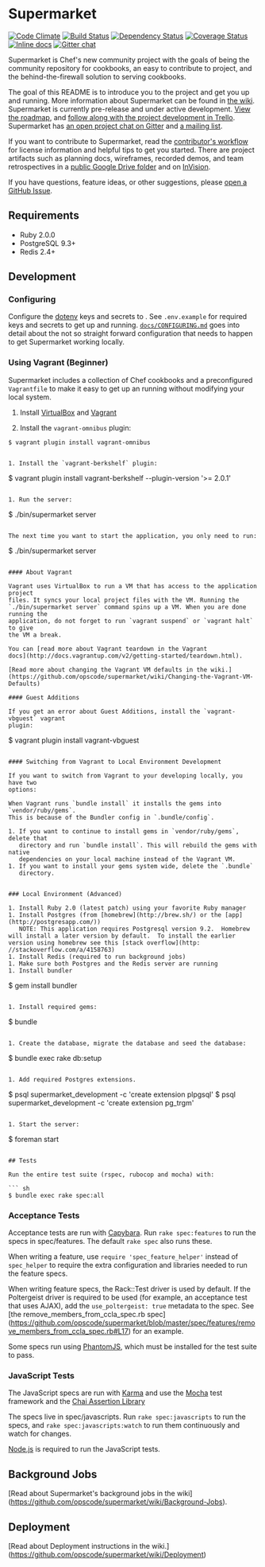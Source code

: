# Supermarket

[![Code Climate](https://codeclimate.com/github/opscode/supermarket.png)](https://codeclimate.com/github/opscode/supermarket) [![Build Status](https://travis-ci.org/opscode/supermarket.png?branch=master)](https://travis-ci.org/opscode/supermarket) [![Dependency Status](https://gemnasium.com/opscode/supermarket.png)](https://gemnasium.com/opscode/supermarket) [![Coverage Status](https://coveralls.io/repos/opscode/supermarket/badge.png?branch=master)](https://coveralls.io/r/opscode/supermarket?branch=master) [![Inline docs](http://inch-ci.org/github/opscode/supermarket.png)](http://inch-ci.org/github/opscode/supermarket) [![Gitter chat](https://badges.gitter.im/opscode/supermarket.png)](https://gitter.im/opscode/supermarket)

Supermarket is Chef's new community project with the goals of being the
community repository for cookbooks, an easy to contribute to project, and
the behind-the-firewall solution to serving cookbooks.

The goal of this README is to introduce you to the project and get you up and
running. More information about Supermarket can be found in [the
wiki](https://github.com/opscode/supermarket/wiki). Supermarket is currently
pre-release and under active development. [View the
roadmap](https://github.com/opscode/supermarket/wiki/Roadmap), and
[follow along with the project development in
Trello](https://trello.com/b/IGLbkBWL/supermarket). Supermarket has
[an open project chat on Gitter](https://gitter.im/opscode/supermarket)
and [a mailing list](https://groups.google.com/forum/#!forum/chef-supermarket).

If you want to contribute to Supermarket, read the [contributor's
workflow](https://github.com/opscode/supermarket/blob/master/CONTRIBUTING.md)
for license information and helpful tips to get you started. There are project artifacts such as planning docs, wireframes, recorded
demos, and team retrospectives in a [public Google Drive
folder](https://drive.google.com/a/gofullstack.com/#folders/0B6WV7Qy0ZCUfbFFPNG9CejExUW8)
and on [InVision](https://projects.invisionapp.com/share/VMOMTJ36#/screens).

If you have questions, feature ideas, or other suggestions, please [open a
GitHub Issue](https://github.com/opscode/supermarket/issues/new).

## Requirements

- Ruby 2.0.0
- PostgreSQL 9.3+
- Redis 2.4+

## Development

### Configuring

Configure the [dotenv](https://github.com/bkeepers/dotenv) keys and secrets to .
See `.env.example` for required keys and secrets to get up and running.
[`docs/CONFIGURING.md`](https://github.com/opscode/supermarket/blob/master/docs/CONFIGURING.md)
goes into detail about the not so straight forward configuration that needs
to happen to get Supermarket working locally.

### Using Vagrant (Beginner)

Supermarket includes a collection of Chef cookbooks and a preconfigured
`Vagrantfile` to make it easy to get up an running without modifying your local system.

1. Install [VirtualBox](https://www.virtualbox.org/wiki/Downloads) and
[Vagrant](http://www.vagrantup.com/downloads.html)

1. Install the `vagrant-omnibus` plugin:

  ```
  $ vagrant plugin install vagrant-omnibus


1. Install the `vagrant-berkshelf` plugin:

  ```
  $ vagrant plugin install vagrant-berkshelf --plugin-version '>= 2.0.1'
  ```

1. Run the server:

  ```
  $ ./bin/supermarket server
  ```

The next time you want to start the application, you only need to run:

```
$ ./bin/supermarket server
```

#### About Vagrant

Vagrant uses VirtualBox to run a VM that has access to the application project
files. It syncs your local project files with the VM. Running the
`./bin/supermarket server` command spins up a VM. When you are done running the
application, do not forget to run `vagrant suspend` or `vagrant halt` to give
the VM a break.

You can [read more about Vagrant teardown in the Vagrant
docs](http://docs.vagrantup.com/v2/getting-started/teardown.html).

[Read more about changing the Vagrant VM defaults in the wiki.]
(https://github.com/opscode/supermarket/wiki/Changing-the-Vagrant-VM-Defaults)

#### Guest Additions

If you get an error about Guest Additions, install the `vagrant-vbguest` vagrant
plugin:

```
$ vagrant plugin install vagrant-vbguest
```

#### Switching from Vagrant to Local Environment Development

If you want to switch from Vagrant to your developing locally, you have two
options:

When Vagrant runs `bundle install` it installs the gems into `vendor/ruby/gems`.
This is because of the Bundler config in `.bundle/config`.

1. If you want to continue to install gems in `vendor/ruby/gems`, delete that
   directory and run `bundle install`. This will rebuild the gems with native
   dependencies on your local machine instead of the Vagrant VM.
1. If you want to install your gems system wide, delete the `.bundle`
   directory.


### Local Environment (Advanced)

1. Install Ruby 2.0 (latest patch) using your favorite Ruby manager
1. Install Postgres (from [homebrew](http://brew.sh/) or the [app](http://postgresapp.com/))
   NOTE: This application requires Postgresql version 9.2.  Homebrew will install a later version by default.  To install the earlier version using homebrew see this [stack overflow](http:
//stackoverflow.com/a/4158763)
1. Install Redis (required to run background jobs)
1. Make sure both Postgres and the Redis server are running
1. Install bundler

  ```
  $ gem install bundler
  ```

1. Install required gems:

  ```
  $ bundle
  ```

1. Create the database, migrate the database and seed the database:

  ```
  $ bundle exec rake db:setup
  ```

1. Add required Postgres extensions.

  ```
  $ psql supermarket_development -c 'create extension plpgsql'
  $ psql supermarket_development -c 'create extension pg_trgm'
  ```

1. Start the server:

  ```
  $ foreman start
  ```

## Tests

Run the entire test suite (rspec, rubocop and mocha) with:

``` sh
$ bundle exec rake spec:all
```

### Acceptance Tests

Acceptance tests are run with [Capybara](https://github.com/jnicklas/capybara).
Run `rake spec:features` to run the specs in spec/features. The default `rake
spec` also runs these.

When writing a feature, use `require 'spec_feature_helper'` instead of
`spec_helper` to require the extra configuration and libraries needed to run the
feature specs.

When writing feature specs, the Rack::Test driver is used by default. If the
Poltergeist driver is required to be used (for example, an acceptance test
that uses AJAX), add the `use_poltergeist: true` metadata to the spec. See
[the remove_members_from_ccla_spec.rb spec]
(https://github.com/opscode/supermarket/blob/master/spec/features/remove_members_from_ccla_spec.rb#L17)
for an example.

Some specs run using [PhantomJS](http://phantomjs.org/), which must be
installed for the test suite to pass.

### JavaScript Tests

The JavaScript specs are run with [Karma](http://karma-runner.github.io) and use
the [Mocha](http://visionmedia.github.io/mocha/) test framework and the [Chai
Assertion Library](http://chaijs.com/)

The specs live in spec/javascripts. Run `rake spec:javascripts` to run the
specs, and `rake spec:javascripts:watch` to run them continuously and watch for
changes.

[Node.js](http://nodejs.org/) is required to run the JavaScript tests.

## Background Jobs

[Read about Supermarket's background jobs in the wiki]
(https://github.com/opscode/supermarket/wiki/Background-Jobs).

## Deployment

[Read about Deployment instructions in the wiki.]
(https://github.com/opscode/supermarket/wiki/Deployment)
